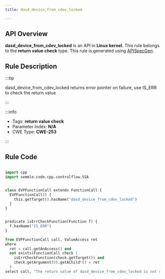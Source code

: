 ```yaml
---
title: dasd_device_from_cdev_locked

---
```



## API Overview
**dasd_device_from_cdev_locked** is an API in **Linux kernel**. This rule belongs to the **return value check** type. This rule is generated using [APISpecGen](../../tools/APISpecGen).
## Rule Description

:::tip

dasd_device_from_cdev_locked returns error pointer on failure, use IS_ERR to check the return value

:::

:::info

- Tags: **return value check**
- Parameter Index: **N/A**
- CWE Type: **CWE-253**

:::

## Rule Code
```python

import cpp
import semmle.code.cpp.controlflow.SSA


class EVPFunctionCall extends FunctionCall {
  EVPFunctionCall() {
    this.getTarget().hasName("dasd_device_from_cdev_locked")
  }
}


predicate isErrCheckFunction(Function f) {
  f.hasName("IS_ERR") 
}

from EVPFunctionCall call, ValueAccess ret
where
  ret = call.getAnAccess() and
  not exists(FunctionCall check |
    isErrCheckFunction(check.getTarget()) and
    check.getArgument(0).getAChild*() = ret
  )
select call, "The return value of dasd_device_from_cdev_locked is not checked with IS_ERR."
    
```